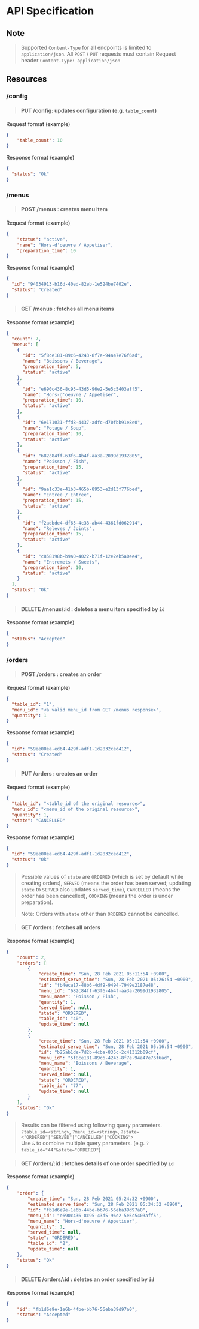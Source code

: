 # API Specification

## Note
> Supported `Content-Type` for all endpoints is limited to `application/json`.
> All `POST` / `PUT` requests must contain Request header `Content-Type: application/json`

## Resources

### /config
> #### PUT /config: updates configuration (e.g. `table_count`)

Request format (example)
```json
{
    "table_count": 10
}
```

Response format (example)

```json
{
  "status": "Ok"
}
```

### /menus
> #### POST /menus : creates menu item

Request format (example)

```json
{
    "status": "active",
    "name": "Hors-d'oeuvre / Appetiser",
    "preparation_time": 10
}
```

Response format (example)

```json
{
  "id": "94034913-b16d-40ed-82eb-1e524be7402e",
  "status": "Created"
}
```

> #### GET /menus : fetches all menu items

Response format (example)

```json
{
  "count": 7,
  "menus": [
    {
      "id": "5f8ce181-89c6-4243-8f7e-94a47e76f6ad",
      "name": "Boissons / Beverage",
      "preparation_time": 5,
      "status": "active"
    },
    {
      "id": "e690c436-8c95-43d5-96e2-5e5c5403aff5",
      "name": "Hors-d'oeuvre / Appetiser",
      "preparation_time": 10,
      "status": "active"
    },
    {
      "id": "6e171031-ffd8-4437-adfc-d70fbb91e8e0",
      "name": "Potage / Soup",
      "preparation_time": 10,
      "status": "active"
    },
    {
      "id": "682c84ff-63f6-4b4f-aa3a-2099d1932805",
      "name": "Poisson / Fish",
      "preparation_time": 15,
      "status": "active"
    },
    {
      "id": "9aa1c33e-41b3-465b-8953-e2d13f776bed",
      "name": "Entree / Entree",
      "preparation_time": 15,
      "status": "active"
    },
    {
      "id": "f2adbde4-df65-4c33-ab44-4361fd062914",
      "name": "Releves / Joints",
      "preparation_time": 15,
      "status": "active"
    },
    {
      "id": "c858198b-b9a0-4022-b71f-12e2eb5a0ee4",
      "name": "Entremets / Sweets",
      "preparation_time": 10,
      "status": "active"
    }
  ],
  "status": "Ok"
}
```

> #### DELETE /menus/:id : deletes a menu item specified by `id`
Response format (example)

```json
{
  "status": "Accepted"
}
```


### /orders

> #### POST /orders : creates an order

Request format (example)

```json
{
  "table_id": "1",
  "menu_id": "<a valid menu_id from GET /menus response>",
  "quantity": 1
}
```

Response format (example)

```json
{
  "id": "59ee00ea-ed64-429f-adf1-1d2832ced412",
  "status": "Created"
}
```

> #### PUT /orders : creates an order

Request format (example)

```json
{
  "table_id": "<table_id of the original resource>",
  "menu_id": "<menu_id of the original resource>",
  "quantity": 1,
  "state": "CANCELLED"
}
```
Response format (example)

```json
{
  "id": "59ee00ea-ed64-429f-adf1-1d2832ced412",
  "status": "Ok"
}
```

> Possible values of `state` are `ORDERED` (which is set by default while creating orders), 
> `SERVED` (means the order has been served; updating `state` to `SERVED` also updates `served_time`),
> `CANCELLED` (means the order has been cancelled), `COOKING` (means the order is under preparation). <br/>
> 
> Note: Orders with `state` other than `ORDERED` cannot be cancelled.

> #### GET /orders : fetches all orders

Response format (example)
```json
{
    "count": 2,
    "orders": [
        {
            "create_time": "Sun, 28 Feb 2021 05:11:54 +0900",
            "estimated_serve_time": "Sun, 28 Feb 2021 05:26:54 +0900",
            "id": "fb4eca17-48b6-4df9-9494-7949e2187e48",
            "menu_id": "682c84ff-63f6-4b4f-aa3a-2099d1932805",
            "menu_name": "Poisson / Fish",
            "quantity": 1,
            "served_time": null,
            "state": "ORDERED",
            "table_id": "40",
            "update_time": null
        },
        {
            "create_time": "Sun, 28 Feb 2021 05:11:54 +0900",
            "estimated_serve_time": "Sun, 28 Feb 2021 05:16:54 +0900",
            "id": "b25ab1de-7d2b-4cba-835c-2c41312b09cf",
            "menu_id": "5f8ce181-89c6-4243-8f7e-94a47e76f6ad",
            "menu_name": "Boissons / Beverage",
            "quantity": 1,
            "served_time": null,
            "state": "ORDERED",
            "table_id": "77",
            "update_time": null
        }
    ],
    "status": "Ok"
}
```

> Results can be filtered using following query parameters. <br/>
> `?table_id=<string>`, `?menu_id=<string>`, `?state=<"ORDERED"|"SERVED"|"CANCELLED"|"COOKING">` <br/>
> Use `&` to combine multiple query parameters. (e.g. `?table_id="44"&state="ORDERED"`)

> #### **GET /orders/:id : fetches details of one order specified by `id`**

Response format (example)

```json
{
    "order": {
        "create_time": "Sun, 28 Feb 2021 05:24:32 +0900",
        "estimated_serve_time": "Sun, 28 Feb 2021 05:34:32 +0900",
        "id": "fb1d6e9e-1e6b-44be-bb76-56eba39d97a0",
        "menu_id": "e690c436-8c95-43d5-96e2-5e5c5403aff5",
        "menu_name": "Hors-d'oeuvre / Appetiser",
        "quantity": 1,
        "served_time": null,
        "state": "ORDERED",
        "table_id": "2",
        "update_time": null
    },
    "status": "Ok"
}
```

> #### **DELETE /orders/:id : deletes an order specified by `id`**

Response format (example)

```json
{
    "id": "fb1d6e9e-1e6b-44be-bb76-56eba39d97a0",
    "status": "Accepted"
}
```